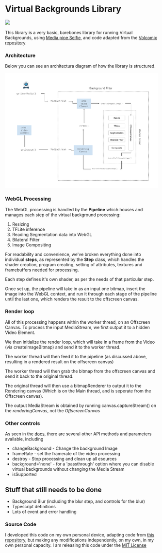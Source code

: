 # Virtual Backgrounds Library

![](https://i.ibb.co/cNJPTzr/Screenshot-from-2022-01-08-19-05-16.png)

This library is a very basic, barebones library for running Virtual Backgrounds, using [Media pipe Selfie](https://github.com/google/mediapipe/tree/master/mediapipe/modules/selfie_segmentation), and code adapted from the [Volcomix repository](https://github.com/Volcomix/virtual-background)

### Architecture

Below you can see an architectura diagram of how the library is structured.

![](open-source-virtual-background.png)

### WebGL Processing

The WebGL processing is handled by the **Pipeline** which houses and manages each step of the virtual background processing:

1. Resizing
2. TFLite inference
3. Reading Segmentation data into WebGL
4. Bilateral Filter
5. Image Compositing

For readability and convenience, we've broken everything done into individual **steps**, as represented by the **Step** class, which handles the shader creation, program creating, setting of attributes, textures and framebuffers needed for processing.

Each step defines it's own shader, as per the needs of that particular step.

Once set up, the pipeline will take in as an input one bitmap, insert the image into the WebGL context, and run it through each stage of the pipeline until the last one, which renders the result to the offscreen canvas.

### Render loop

All of this processing happens within the worker thread, on an Offscreen Canvas. To process the input MediaStream, we first output it to a hidden Video Element.

We then initialize the render loop, which will take in a frame from the Video (via createImageBitmap) and send it to the worker thread.

The worker thread will then feed it to the pipeline (as discussed above, resulting in a rendered result on the offscreen canvas)

The worker thread will then grab the bitmap from the offscreen canvas and send it back to the original thread.

The original thread will then use a bitmapRenderer to output it to the Rendering canvas (Which is on the Main thread, and is seperate from the Offscreen canvas).

The output MediaStream is obtained by running canvas.captureStream() on the *renderingCanvas*, not the *OffscreenCanvas*


### Other controls

As seen in the [docs](docs), there are several other API methods and parameters available, including

* changeBackground - Change the background Image
* frameRate - set the framerate of the video processing
* destroy - Stop processing and clean up all esources
* background='none' - for a 'passthrough' option where you can disable virtual backgrounds without changing the Media Stream
* isSupported


## Stuff that still needs to be done
* Background Blur (including the blur step, and controls for the blur)
* Typescript definitions
* Lots of event and error handling


### Source Code

I developed this code on my own personal device, adapting code from [this repository](https://github.com/Volcomix/virtual-background), but making any modifications independently, on my own, in my own  personal capacity. I am releasing this code under the [MIT License](LICENSE.md)

